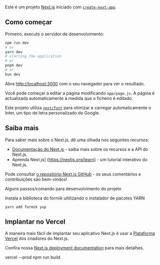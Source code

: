 Este é um projeto [Next.js](https://nextjs.org/) iniciado com [`create-next-app`](https://github.com/vercel/next.js/tree/canary/packages/create-next-app).

## Como começar

Primeiro, execute o servidor de desenvolvimento:

```bash
npm run dev
# or
yarn dev 
# starting the application
# or
pnpm dev
# or
bun dev
```

Abra [http://localhost:3000](http://localhost:3000) com o seu navegador para ver o resultado.

Você pode começar a editar a página modificando `app/page.js`. A página é actualizada automaticamente à medida que o ficheiro é editado.

Este projeto utiliza [`next/font`](https://nextjs.org/docs/basic-features/font-optimization) para otimizar e carregar automaticamente o Inter, um tipo de letra personalizado do Google.

## Saiba mais

Para saber mais sobre o Next.js, dê uma olhada nos seguintes recursos:

- [Documentação do Next.js](https://nextjs.org/docs) - saiba mais sobre os recursos e a API do Next.js.
- Aprenda Next.js] (https://nextjs.org/learn) - um tutorial interativo do Next.js.

Pode consultar [o repositório Next.js GitHub](https://github.com/vercel/next.js/) - os seus comentários e contribuições são bem-vindos!

Alguns passos/comando para desenvolvimento do projeto

Instala a biblioteca do formik ultilizando o instalador de pacotes YARN

```yarn add formik yup``` 

## Implantar no Vercel

A maneira mais fácil de implantar seu aplicativo Next.js é usar a [Plataforma Vercel](https://vercel.com/new?utm_medium=default-template&filter=next.js&utm_source=create-next-app&utm_campaign=create-next-app-readme) dos criadores do Next.js.

Confira nossa [Next.js deployment documentation](https://nextjs.org/docs/deployment) para mais detalhes.

vercel --prod
npm run build